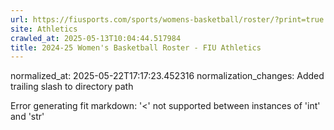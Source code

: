 ```yaml
---
url: https://fiusports.com/sports/womens-basketball/roster/?print=true
site: Athletics
crawled_at: 2025-05-13T10:04:44.517984
title: 2024-25 Women's Basketball Roster - FIU Athletics
---
```

normalized_at: 2025-05-22T17:17:23.452316
normalization_changes: Added trailing slash to directory path

Error generating fit markdown: '<' not supported between instances of 'int' and 'str'
